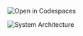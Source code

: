 ![Open in Codespaces](https://classroom.github.com/assets/open-in-codespaces-abfff4d4e15f9e1bd8274d9a39a0befe03a0632bb0f153d0ec72ff541cedbe34.svg)


![System Architecture](https://github.com/UoN-CS/uon-dsda-22-y2-group-project-team-1/tree/main/assets/system_architecture.png?raw=true)
